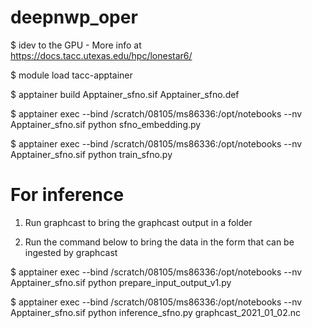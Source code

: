# deepnwp_oper

$ idev to the GPU - More info at https://docs.tacc.utexas.edu/hpc/lonestar6/

$ module load tacc-apptainer

$ apptainer build Apptainer_sfno.sif Apptainer_sfno.def

$ apptainer exec --bind /scratch/08105/ms86336:/opt/notebooks --nv Apptainer_sfno.sif  python sfno_embedding.py

$ apptainer exec --bind /scratch/08105/ms86336:/opt/notebooks --nv Apptainer_sfno.sif  python train_sfno.py



# For inference

1. Run graphcast to bring the graphcast output in a folder

2. Run the command below to bring the data in the form that can be ingested by graphcast

$ apptainer exec --bind /scratch/08105/ms86336:/opt/notebooks --nv Apptainer_sfno.sif python prepare_input_output_v1.py

$ apptainer exec --bind /scratch/08105/ms86336:/opt/notebooks --nv Apptainer_sfno.sif python inference_sfno.py graphcast_2021_01_02.nc
